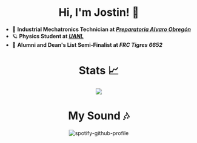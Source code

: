 <h1 align="center">Hi, I'm Jostin! 🚀</h1>

- 🤖 **Industrial Mechatronics Technician at [_Preparatoria Alvaro Obregón_](https://alvaroobregon.uanl.mx/)**
- 🪐 **Physics Student at [_UANL_](https://www.fcfm.uanl.mx/)**
- 🐯 **Alumni and Dean's List Semi-Finalist at _FRC Tigres 6652_**

<h1 align="center">Stats 📈</h1>
<p align="center">
 <img  src="https://github-readme-streak-stats.herokuapp.com?user=BeastAnniee&theme=tokyonight_duo&hide_border=true"
</p>

<h1 align="center">My Sound 🎶</h1>

<center>

![spotify-github-profile](https://spotify-github-profile.vercel.app/api/view?uid=315cn53okiwbjqz33gdeiw4byvu4&cover_image=true&theme=novatorem&show_offline=false&background_color=121212&interchange=false&bar_color=6a629e&bar_color_cover=true)

</center>